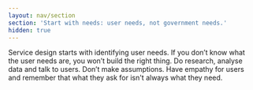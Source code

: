 ```yaml
---
layout: nav/section
section: 'Start with needs: user needs, not government needs.'
hidden: true
---
```


Service design starts with identifying user needs. If you don’t know what the user needs are, you won’t build the right thing. Do research, analyse data and talk to users. Don’t make assumptions. Have empathy for users and remember that what they ask for isn't always what they need.
